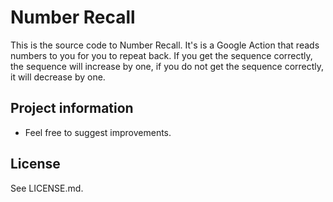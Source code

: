 # Number Recall

This is the source code to Number Recall. It's is a Google Action that reads numbers to you for you to repeat back.
If you get the sequence correctly, the sequence will increase by one, if you do not get the sequence correctly, it will decrease by one.

## Project information
* Feel free to suggest improvements.


## License
See LICENSE.md.
